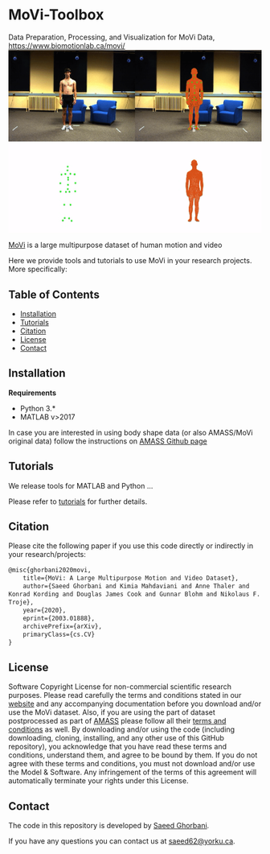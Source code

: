 # MoVi-Toolbox
Data Preparation, Processing, and Visualization for MoVi Data, https://www.biomotionlab.ca/movi/
<img src="demo.gif" align="middle">

[MoVi](https://www.biomotionlab.ca/movi/) is a large multipurpose dataset of human motion and video

Here we provide tools and tutorials to use MoVi in your research projects. More specifically:

## Table of Contents
  * [Installation](#installation)
  * [Tutorials](#tutorials)
  * [Citation](#citation)
  * [License](#license)
  * [Contact](#contact)

## Installation
**Requirements**
- Python 3.*
- MATLAB v>2017

In case you are interested in using body shape data (or also AMASS/MoVi original data) follow the instructions on [AMASS Github page](https://github.com/nghorbani/amass)

## Tutorials
We release tools for MATLAB and Python ...

Please refer to [tutorials](/notebooks) for further details.

## Citation
Please cite the following paper if you use this code directly or indirectly in your research/projects:
```
@misc{ghorbani2020movi,
    title={MoVi: A Large Multipurpose Motion and Video Dataset},
    author={Saeed Ghorbani and Kimia Mahdaviani and Anne Thaler and Konrad Kording and Douglas James Cook and Gunnar Blohm and Nikolaus F. Troje},
    year={2020},
    eprint={2003.01888},
    archivePrefix={arXiv},
    primaryClass={cs.CV}
}
```
## License
Software Copyright License for non-commercial scientific research purposes. Please read carefully the terms and conditions stated in our [website](https://www.biomotionlab.ca/movi/) and any accompanying documentation before you download and/or use the MoVi dataset. Also, if you are using the part of dataset postprocessed as part of [AMASS](https://amass.is.tue.mpg.de/en) please follow all their [terms and conditions](https://amass.is.tue.mpg.de/license) as well. By downloading and/or using the code (including downloading, cloning, installing, and any other use of this GitHub repository), you acknowledge that you have read these terms and conditions, understand them, and agree to be bound by them. If you do not agree with these terms and conditions, you must not download and/or use the Model & Software. Any infringement of the terms of this agreement will automatically terminate your rights under this License.
 
 ## Contact
The code in this repository is developed by [Saeed Ghorbani](https://www.biomotionlab.ca/saeed-ghorbani/).

If you have any questions you can contact us at [saeed62@yorku.ca](mailto:saeed62@yorku.ca).
